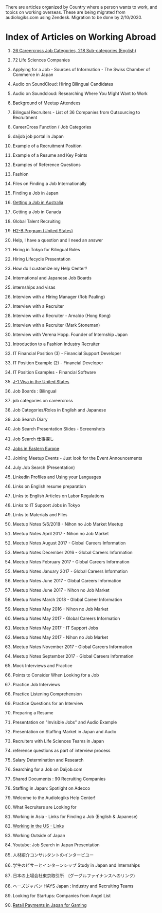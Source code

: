 There are articles organized by Country where a person wants to work, and topics on working overseas. These are being migrated from audiologiks.com using Zendesk. Migration to be done by 2/10/2020.


#	Index of Articles on Working Abroad

1. [26 Careercross Job Categories, 218 Sub-categories (English)](https://github.com/audiologiks/webclient/blob/master/kb/workabroad/Japan/jobboards/careercross.md)

2.  72 Life Sciences Companies

3.  Applying for a Job - Sources of Information - The Swiss Chamber of Commerce in Japan

4.	Audio on SoundCloud: Hiring Bilingual Candidates

5.	Audio on Soundcloud: Researching Where You Might Want to Work

6.	Background of Meetup Attendees

7.	Bilingual Recruiters - List of 36 Companies from Outsourcing to Recruitment

8.	CareerCross Function / Job Categories

9.	daijob job portal in Japan

10.	Example of a Recruitment Position

11.	Example of a Resume and Key Points

12.	Examples of Reference Questions

13.	Fashion

14.	Files on Finding a Job Internationally

15.	Finding a Job in Japan

16.	[Getting a Job in Australia](https://github.com/audiologiks/webclient/blob/master/kb/workabroad/Australia/gettingajob.md)

17.	Getting a Job in Canada

18.	Global Talent Recruiting

19.	[H2-B Program (United States)](https://github.com/audiologiks/webclient/blob/master/kb/workabroad/USA/h2bvisa.md)

20.	Help, I have a question and I need an answer

21.	Hiring in Tokyo for Bilingual Roles

22.	Hiring Lifecycle Presentation

23.	How do I customize my Help Center?

24.	International and Japanese Job Boards

25.	internships and visas

26.	Interview with a Hiring Manager (Rob Pauling)

27.	Interview with a Recruiter

28.	Interview with a Recruiter - Arnaldo (Hong Kong)

29.	Interview with a Recruiter (Mark Stoneman)

30.	Interview with Verena Hopp. Founder of Internship Japan

31.	Introduction to a Fashion Industry Recruiter

32.	IT Financial Position (3) - Financial Support Developer

33.	IT Position Example (2) - Financial Developer

34.	IT Position Examples - Financial Software

35.	[J-1 Visa in the United States](https://github.com/audiologiks/webclient/blob/master/kb/workabroad/USA/j1visa.md)

36.	Job Boards : Bilingual

37.	job categories on careercross

38.	Job Categories/Roles in English and Japanese

39.	Job Search Diary

40.	Job Search Presentation Slides - Screenshots

41.	Job Search 仕事探し

42.	[Jobs in Eastern Europe](https://github.com/audiologiks/webclient/blob/master/kb/workabroad/EU/easterneurope.md)

43.	Joining Meetup Events - Just look for the Event Announcements

44.	July Job Search (Presentation)

45.	Linkedin Profiles and Using your Languages

46.	Links on English resume preparation

47.	Links to English Articles on Labor Regulations

48.	Links to IT Support Jobs in Tokyo

49.	Links to Materials and FIles

50.	Meetup Notes 5/6/2018 - Nihon no Job Market Meetup

51.	Meetup Notes April 2017 - Nihon no Job Market

52.	Meetup Notes August 2017 - Global Careers Information

53.	Meetup Notes December 2016 - Global Careers Information

54.	Meetup Notes February 2017 - Global Careers Information

55.	Meetup Notes January 2017 - Global Careers Information

56.	Meetup Notes June 2017 - Global Careers Information

57.	Meetup Notes June 2017 - Nihon no Job Market

58.	Meetup Notes March 2018 - Global Career Information

59.	Meetup Notes May 2016 - Nihon no Job Market

60.	Meetup Notes May 2017 - Global Careers Information

61.	Meetup Notes May 2017 - IT Support Jobs

62.	Meetup Notes May 2017 - Nihon no Job Market

63.	Meetup Notes November 2017 - Global Careers Information

64.	Meetup Notes September 2017 - Global Careers Information

65.	Mock Interviews and Practice

66.	Points to Consider When Looking for a Job

67.	Practice Job Interviews

68.	Practice Listening Comprehension

69.	Practice Questions for an Interview

70.	Preparing a Resume

71.	Presentation on "Invisible Jobs" and Audio Example

72.	Presentation on Staffing Market in Japan and Audio

73.	Recruiters with Life Sciences Teams in Japan

74.	reference questions as part of interview process

75.	Salary Determination and Research

76.	Searching for a Job on Daijob.com

77.	Shared Documents : 90 Recruiting Companies

78.	Staffing in Japan: Spotlight on Adecco

79.	Welcome to the Audiologiks Help Center!

80.	What Recruiters are Looking for

81.	Working in Asia - Links for Finding a Job (English & Japanese)

82.	[Working in the US - Links](https://github.com/audiologiks/webclient/blob/master/kb/workabroad/USA/readme.md)

83.	Working Outside of Japan

84.	Youtube: Job Search in Japan Presentation

85.	人材紹介コンサルタントのインタービユー

86.	学生のビサーとインターンシップ Study in Japan and Internships

87.	日本の上場会社東京取引所　(グーグルファイナンスへのリンク)

88.	ヘーズジャパン HAYS Japan : Industry and Recruiting Teams

89.	Looking for Startups: Companies from Angel List

90. [Retail Payments in Japan for Gaming](https://github.com/audiologiks/webclient/blob/master/kb/workabroad/retailpayments.md)
